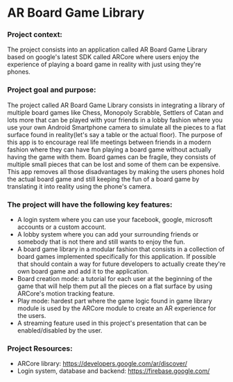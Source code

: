 # AR Board Game Library

### Project context:
 
The project consists into an application called AR Board Game Library based on google's latest SDK called ARCore where users enjoy the experience of playing a board game in reality with just using they're phones.


### Project goal and purpose: 

The project called AR Board Game Library consists in integrating a library of multiple board games like Chess, Monopoly  Scrabble, Settlers of Catan and lots more that can be played with your friends in a lobby fashion where you use your own Android Smartphone camera to simulate all the pieces to a flat surface found in reality(let's say a table or the actual floor). The purpose of this app is to encourage real life meetings between friends in a modern fashion where they can have fun playing a board game without actually having the game with them. Board games can be fragile, they consists of multiple small pieces that can be lost and some of them can be expensive. This app removes all those disadvantages by making the users phones hold the actual board game and still keeping the fun of a board game by translating it into reality using the phone's camera.


### The project will have the following key features:
* A login system where you can use your facebook, google, microsoft accounts or a custom account.
* A lobby system where you can add your surrounding friends or somebody that is not there and still wants to enjoy the fun.
* A board game library in a modular fashion that consists in a collection of board games implemented specifically for this application. If possible that should contain a way for future developers to actually create they're own board game and add it to the application.
* Board creation mode: a tutorial for each user at the beginning of the game that will help them put all the pieces on a flat surface by using ARCore's motion tracking feature.
* Play mode: hardest part where the game logic found in game library module is used by the ARCore module to create an AR experience for the users.
* A streaming feature used in this project's presentation that can be enabled/disabled by the user.

### Project Resources:
* ARCore library: https://developers.google.com/ar/discover/
* Login system, database and backend: https://firebase.google.com/


